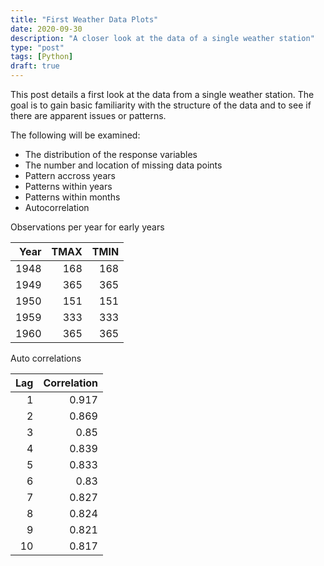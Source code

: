 ```yaml
---
title: "First Weather Data Plots"
date: 2020-09-30
description: "A closer look at the data of a single weather station"
type: "post"
tags: [Python]
draft: true
---
```


This post details a first look at the data from a single weather station. The goal is to gain basic familiarity with the structure of the data and to see if there are apparent issues or patterns.



The following will be examined:
- The distribution of the response variables
- The number and location of missing data points
- Pattern accross years
- Patterns within years
- Patterns within months
- Autocorrelation






Observations per year for early years

| Year | TMAX | TMIN |
|-----:|-----:|-----:|
| 1948 |  168 |  168 |
| 1949 |  365 |  365 |
| 1950 |  151 |  151 |
| 1959 |  333 |  333 |
| 1960 |  365 |  365 |



Auto correlations

| Lag | Correlation |
|----:|------------:|
|   1 |       0.917 |
|   2 |       0.869 |
|   3 |        0.85 |
|   4 |       0.839 |
|   5 |       0.833 |
|   6 |        0.83 |
|   7 |       0.827 |
|   8 |       0.824 |
|   9 |       0.821 |
|  10 |       0.817 |

